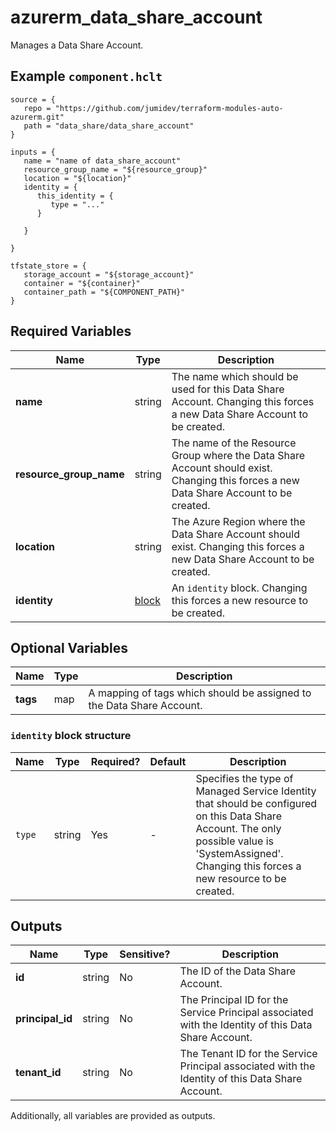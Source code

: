 # azurerm_data_share_account

Manages a Data Share Account.

## Example `component.hclt`

```hcl
source = {
   repo = "https://github.com/jumidev/terraform-modules-auto-azurerm.git"   
   path = "data_share/data_share_account"   
}

inputs = {
   name = "name of data_share_account"   
   resource_group_name = "${resource_group}"   
   location = "${location}"   
   identity = {
      this_identity = {
         type = "..."         
      }
      
   }
   
}

tfstate_store = {
   storage_account = "${storage_account}"   
   container = "${container}"   
   container_path = "${COMPONENT_PATH}"   
}

```

## Required Variables

| Name | Type |  Description |
| ---- | --------- |  ----------- |
| **name** | string |  The name which should be used for this Data Share Account. Changing this forces a new Data Share Account to be created. | 
| **resource_group_name** | string |  The name of the Resource Group where the Data Share Account should exist. Changing this forces a new Data Share Account to be created. | 
| **location** | string |  The Azure Region where the Data Share Account should exist. Changing this forces a new Data Share Account to be created. | 
| **identity** | [block](#identity-block-structure) |  An `identity` block. Changing this forces a new resource to be created. | 

## Optional Variables

| Name | Type |  Description |
| ---- | --------- |  ----------- |
| **tags** | map |  A mapping of tags which should be assigned to the Data Share Account. | 

### `identity` block structure

| Name | Type | Required? | Default | Description |
| ---- | ---- | --------- | ------- | ----------- |
| `type` | string | Yes | - | Specifies the type of Managed Service Identity that should be configured on this Data Share Account. The only possible value is 'SystemAssigned'. Changing this forces a new resource to be created. |



## Outputs

| Name | Type | Sensitive? | Description |
| ---- | ---- | --------- | --------- |
| **id** | string | No  | The ID of the Data Share Account. | 
| **principal_id** | string | No  | The Principal ID for the Service Principal associated with the Identity of this Data Share Account. | 
| **tenant_id** | string | No  | The Tenant ID for the Service Principal associated with the Identity of this Data Share Account. | 

Additionally, all variables are provided as outputs.
